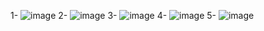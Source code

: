 1- ![image](https://user-images.githubusercontent.com/125502308/235226934-ec1316bc-8134-45b7-b0bd-4f4ebf6c9760.png)
2- ![image](https://user-images.githubusercontent.com/125502308/235227596-ba434b6f-f843-4ef3-a300-b906789c6f3c.png)
3- ![image](https://user-images.githubusercontent.com/125502308/235228823-dfdaf3f8-5098-4d02-a8c5-b922cf5b8808.png)
4- ![image](https://user-images.githubusercontent.com/125502308/235238503-7a967f2d-fa8d-46a3-b485-8d8cbad06440.png)
5- ![image](https://user-images.githubusercontent.com/125502308/235238584-f28ba07d-0a33-414f-9c4a-0496faec0fea.png)
